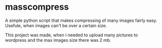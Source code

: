 # masscompress
A simple python script that makes compressing of many images fairly easy.
Usefule, when images can't be over a certain size.

This project was made, when i needed to upload many pictures to wordpress
and the max images size there was 2 mb.
